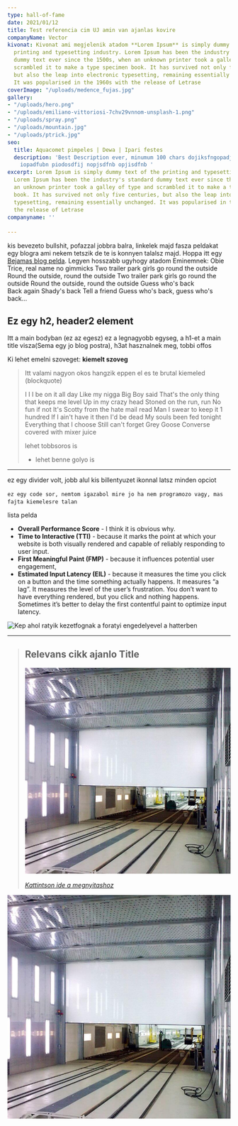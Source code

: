 ```yaml
---
type: hall-of-fame
date: 2021/01/12
title: Test referencia cim UJ amin van ajanlas kovire
companyName: Vector
kivonat: Kivonat ami megjelenik atadom **Lorem Ipsum** is simply dummy text of the
  printing and typesetting industry. Lorem Ipsum has been the industry's standard
  dummy text ever since the 1500s, when an unknown printer took a galley of type and
  scrambled it to make a type specimen book. It has survived not only five centuries,
  but also the leap into electronic typesetting, remaining essentially unchanged.
  It was popularised in the 1960s with the release of Letrase
coverImage: "/uploads/medence_fujas.jpg"
gallery:
- "/uploads/hero.png"
- "/uploads/emiliano-vittoriosi-7chv29vnnom-unsplash-1.png"
- "/uploads/spray.png"
- "/uploads/mountain.jpg"
- "/uploads/ptrick.jpg"
seo:
  title: Aquacomet pimpeles | Dewa | Ipari festes
  description: 'Best Description ever, minumum 100 chars dojiksfngopadjfnbopadf jnasdjiopbn
    iopadfubn piodosdfij nopjsdfnb opjisdfnb '
excerpt: Lorem Ipsum is simply dummy text of the printing and typesetting industry.
  Lorem Ipsum has been the industry's standard dummy text ever since the 1500s, when
  an unknown printer took a galley of type and scrambled it to make a type specimen
  book. It has survived not only five centuries, but also the leap into electronic
  typesetting, remaining essentially unchanged. It was popularised in the 1960s with
  the release of Letrase
companyname: ''

---
```

kis bevezeto bullshit, pofazzal jobbra balra, linkelek majd fasza peldakat egy blogra ami nekem tetszik de te is konnyen talalsz majd. Hoppa itt egy [Bejamas blog pelda](https://bejamas.io/blog/website-performance-research/ "Ez a tooltip ha cursort fele viszi a balhere"). Legyen hosszabb ugyhogy atadom Eminemnek: Obie Trice, real name no gimmicks Two trailer park girls go round the outside Round the outside, round the outside Two trailer park girls go round the outside Round the outside, round the outside Guess who's back  
Back again Shady's back Tell a friend Guess who's back, guess who's back...

## Ez egy h2, header2 element

Itt a main bodyban (ez az egesz) ez a legnagyobb egyseg, a h1-et a main title visza(Sema egy jo blog postra), h3at hasznalnek meg, tobbi offos

Ki lehet emelni szoveget: **kiemelt szoveg**

> Itt valami nagyon okos hangzik eppen el es te brutal kiemeled (blockquote)
>
> I I I be on it all day Like my nigga Big Boy said That's the only thing that keeps me level Up in my crazy head Stoned on the run, run No fun if not It's Scotty from the hate mail read Man I swear to keep it 1 hundred If I ain't have it then I'd be dead My souls been fed tonight Everything that I choose Still can't forget Grey Goose Converse covered with mixer juice
>
> lehet tobbsoros is
>
> * lehet benne golyo is

***

ez egy divider volt, jobb alul kis billentyuzet ikonnal latsz minden opciot

`ez egy code sor, nemtom igazabol mire jo ha nem programozo vagy, mas fajta kiemelesre talan`

lista pelda

* **Overall Performance Score** - I think it is obvious why.
* **Time to Interactive (TTI)** - because it marks the point at which your website is both visually rendered and capable of reliably responding to user input.
* **First Meaningful Paint (FMP)** - because it influences potential user engagement,
* **Estimated Input Latency (EIL)** - because it measures the time you click on a button and the time something actually happens. It measures “a lag”. It measures the level of the user’s frustration. You don’t want to have everything rendered, but you click and nothing happens. Sometimes it’s better to delay the first contentful paint to optimize input latency.

![Kep ahol ratyik kezetfognak a foratyi engedelyevel a hatterben](/uploads/ptrick.jpg "Kezfogasa a ratyiknak")

***

> ## Relevans cikk ajanlo Title
>
> ![](/public/uploads/blowtherm-moso-fulke.jpg)
>
> [_Kattintson ide a megnyitashoz_](/referenciak/test-referencia-galeria-cim "Link a relevans cikkre")

![](/public/uploads/blowtherm-moso-fulke.jpg)